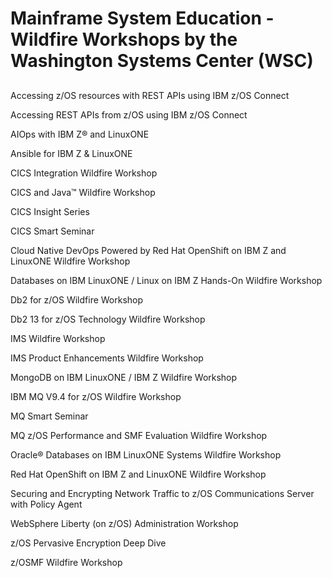# Mainframe System Education - Wildfire Workshops by the Washington Systems Center (WSC)

## 

Accessing z/OS resources with REST APIs using IBM z/OS Connect

Accessing REST APIs from z/OS using IBM z/OS Connect

AIOps with IBM Z® and LinuxONE

Ansible for IBM Z & LinuxONE

CICS Integration Wildfire Workshop

CICS and Java™ Wildfire Workshop

CICS Insight Series

CICS Smart Seminar

Cloud Native DevOps Powered by Red Hat OpenShift on IBM Z and LinuxONE Wildfire Workshop

Databases on IBM LinuxONE / Linux on IBM Z Hands-On Wildfire Workshop

Db2 for z/OS Wildfire Workshop

Db2 13 for z/OS Technology Wildfire Workshop

IMS Wildfire Workshop

IMS Product Enhancements Wildfire Workshop

MongoDB on IBM LinuxONE / IBM Z Wildfire Workshop

IBM MQ V9.4 for z/OS Wildfire Workshop

MQ Smart Seminar

MQ z/OS Performance and SMF Evaluation Wildfire Workshop

Oracle® Databases on IBM LinuxONE Systems Wildfire Workshop

Red Hat OpenShift on IBM Z and LinuxONE Wildfire Workshop

Securing and Encrypting Network Traffic to z/OS Communications Server with Policy Agent

WebSphere Liberty (on z/OS) Administration Workshop

z/OS Pervasive Encryption Deep Dive

z/OSMF Wildfire Workshop